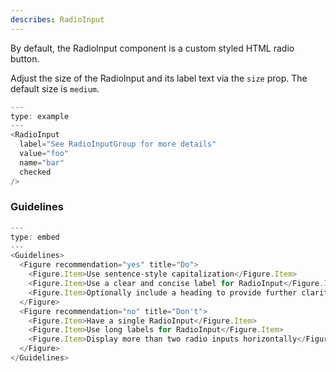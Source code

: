 ```yaml
---
describes: RadioInput
---
```


By default, the RadioInput component is a custom styled HTML radio button.

Adjust the size of the RadioInput and its label text via the `size` prop. The default size is
`medium`.

```js
---
type: example
---
<RadioInput
  label="See RadioInputGroup for more details"
  value="foo"
  name="bar"
  checked
/>
```

### Guidelines

```js
---
type: embed
---
<Guidelines>
  <Figure recommendation="yes" title="Do">
    <Figure.Item>Use sentence-style capitalization</Figure.Item>
    <Figure.Item>Use a clear and concise label for RadioInput</Figure.Item>
    <Figure.Item>Optionally include a heading to provide further clarity</Figure.Item>
  </Figure>
  <Figure recommendation="no" title="Don't">
    <Figure.Item>Have a single RadioInput</Figure.Item>
    <Figure.Item>Use long labels for RadioInput</Figure.Item>
    <Figure.Item>Display more than two radio inputs horizontally</Figure.Item>
  </Figure>
</Guidelines>
```
